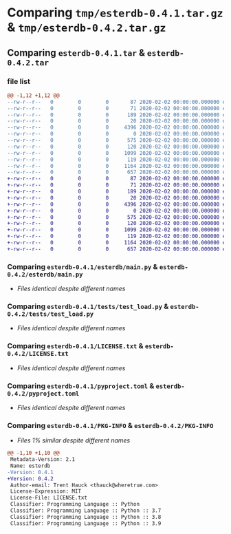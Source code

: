 # Comparing `tmp/esterdb-0.4.1.tar.gz` & `tmp/esterdb-0.4.2.tar.gz`

## Comparing `esterdb-0.4.1.tar` & `esterdb-0.4.2.tar`

### file list

```diff
@@ -1,12 +1,12 @@
--rw-r--r--   0        0        0       87 2020-02-02 00:00:00.000000 esterdb-0.4.1/Makefile
--rw-r--r--   0        0        0       71 2020-02-02 00:00:00.000000 esterdb-0.4.1/esterdb/__about__.py
--rw-r--r--   0        0        0      189 2020-02-02 00:00:00.000000 esterdb-0.4.1/esterdb/__init__.py
--rw-r--r--   0        0        0       20 2020-02-02 00:00:00.000000 esterdb-0.4.1/esterdb/_env.py
--rw-r--r--   0        0        0     4396 2020-02-02 00:00:00.000000 esterdb-0.4.1/esterdb/main.py
--rw-r--r--   0        0        0        0 2020-02-02 00:00:00.000000 esterdb-0.4.1/tests/__init__.py
--rw-r--r--   0        0        0      575 2020-02-02 00:00:00.000000 esterdb-0.4.1/tests/test_load.py
--rw-r--r--   0        0        0      120 2020-02-02 00:00:00.000000 esterdb-0.4.1/.gitignore
--rw-r--r--   0        0        0     1099 2020-02-02 00:00:00.000000 esterdb-0.4.1/LICENSE.txt
--rw-r--r--   0        0        0      119 2020-02-02 00:00:00.000000 esterdb-0.4.1/README.md
--rw-r--r--   0        0        0     1164 2020-02-02 00:00:00.000000 esterdb-0.4.1/pyproject.toml
--rw-r--r--   0        0        0      657 2020-02-02 00:00:00.000000 esterdb-0.4.1/PKG-INFO
+-rw-r--r--   0        0        0       87 2020-02-02 00:00:00.000000 esterdb-0.4.2/Makefile
+-rw-r--r--   0        0        0       71 2020-02-02 00:00:00.000000 esterdb-0.4.2/esterdb/__about__.py
+-rw-r--r--   0        0        0      189 2020-02-02 00:00:00.000000 esterdb-0.4.2/esterdb/__init__.py
+-rw-r--r--   0        0        0       20 2020-02-02 00:00:00.000000 esterdb-0.4.2/esterdb/_env.py
+-rw-r--r--   0        0        0     4396 2020-02-02 00:00:00.000000 esterdb-0.4.2/esterdb/main.py
+-rw-r--r--   0        0        0        0 2020-02-02 00:00:00.000000 esterdb-0.4.2/tests/__init__.py
+-rw-r--r--   0        0        0      575 2020-02-02 00:00:00.000000 esterdb-0.4.2/tests/test_load.py
+-rw-r--r--   0        0        0      120 2020-02-02 00:00:00.000000 esterdb-0.4.2/.gitignore
+-rw-r--r--   0        0        0     1099 2020-02-02 00:00:00.000000 esterdb-0.4.2/LICENSE.txt
+-rw-r--r--   0        0        0      119 2020-02-02 00:00:00.000000 esterdb-0.4.2/README.md
+-rw-r--r--   0        0        0     1164 2020-02-02 00:00:00.000000 esterdb-0.4.2/pyproject.toml
+-rw-r--r--   0        0        0      657 2020-02-02 00:00:00.000000 esterdb-0.4.2/PKG-INFO
```

### Comparing `esterdb-0.4.1/esterdb/main.py` & `esterdb-0.4.2/esterdb/main.py`

 * *Files identical despite different names*

### Comparing `esterdb-0.4.1/tests/test_load.py` & `esterdb-0.4.2/tests/test_load.py`

 * *Files identical despite different names*

### Comparing `esterdb-0.4.1/LICENSE.txt` & `esterdb-0.4.2/LICENSE.txt`

 * *Files identical despite different names*

### Comparing `esterdb-0.4.1/pyproject.toml` & `esterdb-0.4.2/pyproject.toml`

 * *Files identical despite different names*

### Comparing `esterdb-0.4.1/PKG-INFO` & `esterdb-0.4.2/PKG-INFO`

 * *Files 1% similar despite different names*

```diff
@@ -1,10 +1,10 @@
 Metadata-Version: 2.1
 Name: esterdb
-Version: 0.4.1
+Version: 0.4.2
 Author-email: Trent Hauck <thauck@wheretrue.com>
 License-Expression: MIT
 License-File: LICENSE.txt
 Classifier: Programming Language :: Python
 Classifier: Programming Language :: Python :: 3.7
 Classifier: Programming Language :: Python :: 3.8
 Classifier: Programming Language :: Python :: 3.9
```


